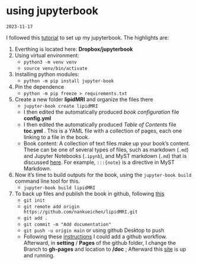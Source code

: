 # using jupyterbook
`2023-11-17`

I followed this [tutorial](https://jupyterbook.org/en/stable/start/overview.html) to set up my jupyterbook. The highlights are:

1. Everthing is located here: __Dropbox/jupyterbook__
2. Using virtual environment:
	* `python3 -m venv venv`
	* `source venv/bin/activate`
3. Installing python modules:
	* `python -m pip install jupyter-book`
4. Pin the dependence
	* `python -m pip freeze > requirements.txt`
1. Create a new folder __lipidMRI__ and organize the files there
	* `jupyter-book create lipidMRI`
	* I then edited the automatically produced _book configuration_ file __config.yml__
	* I then edited the automatically produced _Table of Contents_ file __toc.yml__ . This is a YAML file with a collection of pages, each one linking to a file in the book.
	* Book content: A collection of text files make up your book’s content. These can be one of several types of files, such as markdown (`.md`) and Jupyter Notebooks (`.ipynb`), and MyST markdown (`.md`) that is discussed [here](https://myst-nb.readthedocs.io/en/v0.9.1/use/markdown.html#:~:text=MyST%20Markdown%20Notebooks%20allow%20you,use%20with%20text%2Dbased%20tools.). For example, `:::{note}` is a directive in MyST Markdown.
1. Now it’s time to build outputs for the book, using the `jupyter-book build` command line tool for this.
	* `jupyter-book build lipidMRI`
1. To back up files and publish the book in github, following [this](https://jupyterbook.org/en/stable/start/publish.html)
	* `git init`
	* `git remote add origin https://github.com/nankueichen/lipidMRI.git`
	* `git add .`
	* `git commit -m "Add documentation"`
	* `git push -u origin main` or using github Desktop to push
	* Following these [instructions](https://squidfunk.github.io/mkdocs-material/publishing-your-site/) I could add a github workflow. Afterward, in __setting__ / __Pages__ of the github folder, I change the Branch to __gh-pages__ and location to __/doc__ ; Afterward this [site](https://nankueichen.github.io/notes/) is up and running.